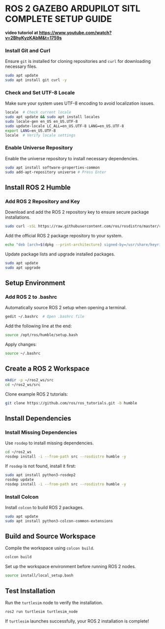 # ROS 2 GAZEBO ARDUPILOT SITL COMPLETE SETUP GUIDE

**video tutoriol at https://www.youtube.com/watch?v=2BhyKyzKAbM&t=1759s**


### Install Git and Curl
Ensure `git` is installed for cloning repositories and `curl` for downloading necessary files.

```bash
sudo apt update
sudo apt install git curl -y
```

### Check and Set UTF-8 Locale
Make sure your system uses UTF-8 encoding to avoid localization issues.

```bash
locale  # Check current locale
sudo apt update && sudo apt install locales
sudo locale-gen en_US en_US.UTF-8
sudo update-locale LC_ALL=en_US.UTF-8 LANG=en_US.UTF-8
export LANG=en_US.UTF-8
locale  # Verify locale settings
```

### Enable Universe Repository
Enable the universe repository to install necessary dependencies.

```bash
sudo apt install software-properties-common
sudo add-apt-repository universe # Press Enter
```

## Install ROS 2 Humble

### Add ROS 2 Repository and Key
Download and add the ROS 2 repository key to ensure secure package installations.

```bash
sudo curl -sSL https://raw.githubusercontent.com/ros/rosdistro/master/ros.key -o /usr/share/keyrings/ros-archive-keyring.gpg
```

Add the official ROS 2 package repository to your system.

```bash
echo "deb [arch=$(dpkg --print-architecture) signed-by=/usr/share/keyrings/ros-archive-keyring.gpg] http://packages.ros.org/ros2/ubuntu $(. /etc/os-release && echo $UBUNTU_CODENAME) main" | sudo tee /etc/apt/sources.list.d/ros2.list > /dev/null
```

Update package lists and upgrade installed packages.

```bash
sudo apt update
sudo apt upgrade
```

## Setup Environment

### Add ROS 2 to .bashrc
Automatically source ROS 2 setup when opening a terminal.

```bash
gedit ~/.bashrc  # Open .bashrc file
```

Add the following line at the end:

```bash
source /opt/ros/humble/setup.bash
```

Apply changes:

```bash
source ~/.bashrc
```

## Create a ROS 2 Workspace

```bash
mkdir -p ~/ros2_ws/src
cd ~/ros2_ws/src
```

Clone example ROS 2 tutorials:

```bash
git clone https://github.com/ros/ros_tutorials.git -b humble
```

## Install Dependencies

### Install Missing Dependencies
Use `rosdep` to install missing dependencies.

```bash
cd ~/ros2_ws
rosdep install -i --from-path src --rosdistro humble -y
```

If `rosdep` is not found, install it first:

```bash
sudo apt install python3-rosdep2
rosdep update
rosdep install -i --from-path src --rosdistro humble -y
```

### Install Colcon
Install `colcon` to build ROS 2 packages.

```bash
sudo apt update
sudo apt install python3-colcon-common-extensions
```

## Build and Source Workspace

Compile the workspace using `colcon build`.

```bash
colcon build
```

Set up the workspace environment before running ROS 2 nodes.

```bash
source install/local_setup.bash
```

## Test Installation

Run the `turtlesim` node to verify the installation.

```bash
ros2 run turtlesim turtlesim_node
```

If `turtlesim` launches successfully, your ROS 2 installation is complete!

